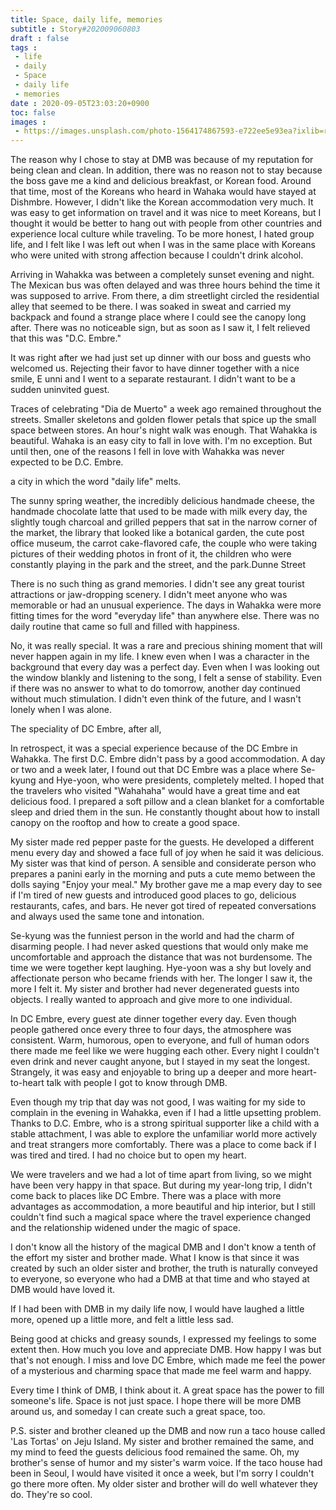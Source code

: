 ```yaml
---
title: Space, daily life, memories
subtitle : Story#202009060803
draft : false
tags :
 - life
 - daily
 - Space
 - daily life
 - memories
date : 2020-09-05T23:03:20+0900
toc: false
images : 
 - https://images.unsplash.com/photo-1564174867593-e722ee5e93ea?ixlib=rb-1.2.1&q=80&fm=jpg&crop=entropy&cs=tinysrgb&w=1080&fit=max&ixid=eyJhcHBfaWQiOjE1NTU0OX0
---
```


The reason why I chose to stay at DMB was because of my reputation for being clean and clean. In addition, there was no reason not to stay because the boss gave me a kind and delicious breakfast, or Korean food. Around that time, most of the Koreans who heard in Wahaka would have stayed at Dishmbre. However, I didn't like the Korean accommodation very much. It was easy to get information on travel and it was nice to meet Koreans, but I thought it would be better to hang out with people from other countries and experience local culture while traveling. To be more honest, I hated group life, and I felt like I was left out when I was in the same place with Koreans who were united with strong affection because I couldn't drink alcohol.  

Arriving in Wahakka was between a completely sunset evening and night. The Mexican bus was often delayed and was three hours behind the time it was supposed to arrive. From there, a dim streetlight circled the residential alley that seemed to be there. I was soaked in sweat and carried my backpack and found a strange place where I could see the canopy long after. There was no noticeable sign, but as soon as I saw it, I felt relieved that this was "D.C. Embre."  

It was right after we had just set up dinner with our boss and guests who welcomed us. Rejecting their favor to have dinner together with a nice smile, E unni and I went to a separate restaurant. I didn't want to be a sudden uninvited guest.  

Traces of celebrating "Dia de Muerto" a week ago remained throughout the streets. Smaller skeletons and golden flower petals that spice up the small space between stores. An hour's night walk was enough. That Wahakka is beautiful. Wahaka is an easy city to fall in love with. I'm no exception. But until then, one of the reasons I fell in love with Wahakka was never expected to be D.C. Embre.  

a city in which the word "daily life" melts.  

The sunny spring weather, the incredibly delicious handmade cheese, the handmade chocolate latte that used to be made with milk every day, the slightly tough charcoal and grilled peppers that sat in the narrow corner of the market, the library that looked like a botanical garden, the cute post office museum, the carrot cake-flavored cafe, the couple who were taking pictures of their wedding photos in front of it, the children who were constantly playing in the park and the street, and the park.Dunne Street  

There is no such thing as grand memories. I didn't see any great tourist attractions or jaw-dropping scenery. I didn't meet anyone who was memorable or had an unusual experience. The days in Wahakka were more fitting times for the word "everyday life" than anywhere else. There was no daily routine that came so full and filled with happiness.  

No, it was really special. It was a rare and precious shining moment that will never happen again in my life. I knew even when I was a character in the background that every day was a perfect day. Even when I was looking out the window blankly and listening to the song, I felt a sense of stability. Even if there was no answer to what to do tomorrow, another day continued without much stimulation. I didn't even think of the future, and I wasn't lonely when I was alone.  

The speciality of DC Embre, after all,  

In retrospect, it was a special experience because of the DC Embre in Wahakka. The first D.C. Embre didn't pass by a good accommodation. A day or two and a week later, I found out that DC Embre was a place where Se-kyung and Hye-yoon, who were presidents, completely melted. I hoped that the travelers who visited "Wahahaha" would have a great time and eat delicious food. I prepared a soft pillow and a clean blanket for a comfortable sleep and dried them in the sun. He constantly thought about how to install canopy on the rooftop and how to create a good space.  

My sister made red pepper paste for the guests. He developed a different menu every day and showed a face full of joy when he said it was delicious. My sister was that kind of person. A sensible and considerate person who prepares a panini early in the morning and puts a cute memo between the dolls saying "Enjoy your meal." My brother gave me a map every day to see if I'm tired of new guests and introduced good places to go, delicious restaurants, cafes, and bars. He never got tired of repeated conversations and always used the same tone and intonation.  

Se-kyung was the funniest person in the world and had the charm of disarming people. I had never asked questions that would only make me uncomfortable and approach the distance that was not burdensome. The time we were together kept laughing. Hye-yoon was a shy but lovely and affectionate person who became friends with her. The longer I saw it, the more I felt it. My sister and brother had never degenerated guests into objects. I really wanted to approach and give more to one individual.  

In DC Embre, every guest ate dinner together every day. Even though people gathered once every three to four days, the atmosphere was consistent. Warm, humorous, open to everyone, and full of human odors there made me feel like we were hugging each other. Every night I couldn't even drink and never caught anyone, but I stayed in my seat the longest. Strangely, it was easy and enjoyable to bring up a deeper and more heart-to-heart talk with people I got to know through DMB.  

Even though my trip that day was not good, I was waiting for my side to complain in the evening in Wahakka, even if I had a little upsetting problem. Thanks to D.C. Embre, who is a strong spiritual supporter like a child with a stable attachment, I was able to explore the unfamiliar world more actively and treat strangers more comfortably. There was a place to come back if I was tired and tired. I had no choice but to open my heart.  

We were travelers and we had a lot of time apart from living, so we might have been very happy in that space. But during my year-long trip, I didn't come back to places like DC Embre. There was a place with more advantages as accommodation, a more beautiful and hip interior, but I still couldn't find such a magical space where the travel experience changed and the relationship widened under the magic of space.  

I don't know all the history of the magical DMB and I don't know a tenth of the effort my sister and brother made. What I know is that since it was created by such an older sister and brother, the truth is naturally conveyed to everyone, so everyone who had a DMB at that time and who stayed at DMB would have loved it.  

If I had been with DMB in my daily life now, I would have laughed a little more, opened up a little more, and felt a little less sad.  

Being good at chicks and greasy sounds, I expressed my feelings to some extent then. How much you love and appreciate DMB. How happy I was but that's not enough. I miss and love DC Embre, which made me feel the power of a mysterious and charming space that made me feel warm and happy.  

Every time I think of DMB, I think about it. A great space has the power to fill someone's life. Space is not just space. I hope there will be more DMB around us, and someday I can create such a great space, too.  

P.S. sister and brother cleaned up the DMB and now run a taco house called 'Las Tortas' on Jeju Island. My sister and brother remained the same, and my mind to feed the guests delicious food remained the same. Oh, my brother's sense of humor and my sister's warm voice. If the taco house had been in Seoul, I would have visited it once a week, but I'm sorry I couldn't go there more often. My older sister and brother will do well whatever they do. They're so cool.  

